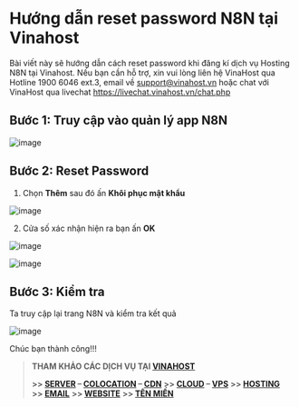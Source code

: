 # Hướng dẫn reset password N8N tại Vinahost

Bài viết này sẽ hướng dẫn cách reset password khi đăng kí dịch vụ Hosting N8N tại Vinahost. Nếu bạn cần hỗ trợ, xin vui lòng liên hệ VinaHost qua Hotline 1900 6046 ext.3, email về support@vinahost.vn hoặc chat với VinaHost qua livechat https://livechat.vinahost.vn/chat.php  

## Bước 1: Truy cập vào quản lý app N8N



![image](https://github.com/user-attachments/assets/5ea97112-e649-4f6b-9374-a565e7b98e2d)



## Bước 2: Reset Password

1. Chọn **Thêm** sau đó ấn **Khôi phục mật khẩu** 

![image](https://github.com/user-attachments/assets/0a4ed10c-95f3-496d-989e-b828e2998361)

2. Cửa số xác nhận hiện ra bạn ấn **OK**

![image](https://github.com/user-attachments/assets/d3a776e3-f8d1-49be-b0fb-83f581cf83b1)

![image](https://github.com/user-attachments/assets/4d6fa263-bdb2-46de-91b7-f0213fc7baec)


## Bước 3: Kiểm tra 
Ta truy cập lại trang N8N và kiểm tra kết quả

![image](https://github.com/user-attachments/assets/afc10c3e-0f4d-4b54-9e90-c1817f7d9062)


Chúc bạn thành công!!!
> **THAM KHẢO CÁC DỊCH VỤ TẠI [VINAHOST](https://vinahost.vn/)**
>
> **\>> [SERVER](https://vinahost.vn/thue-may-chu-rieng/) – [COLOCATION](https://vinahost.vn/colocation.html) – [CDN](https://vinahost.vn/dich-vu-cdn-chuyen-nghiep)**
> **\>> [CLOUD](https://vinahost.vn/cloud-server-gia-re/) – [VPS](https://vinahost.vn/vps-ssd-chuyen-nghiep/)**
> **\>> [HOSTING](https://vinahost.vn/wordpress-hosting)**
> **\>> [EMAIL](https://vinahost.vn/email-hosting)**
> **\>> [WEBSITE](http://vinawebsite.vn/)**
> **\>> [TÊN MIỀN](https://vinahost.vn/ten-mien-gia-re/)**